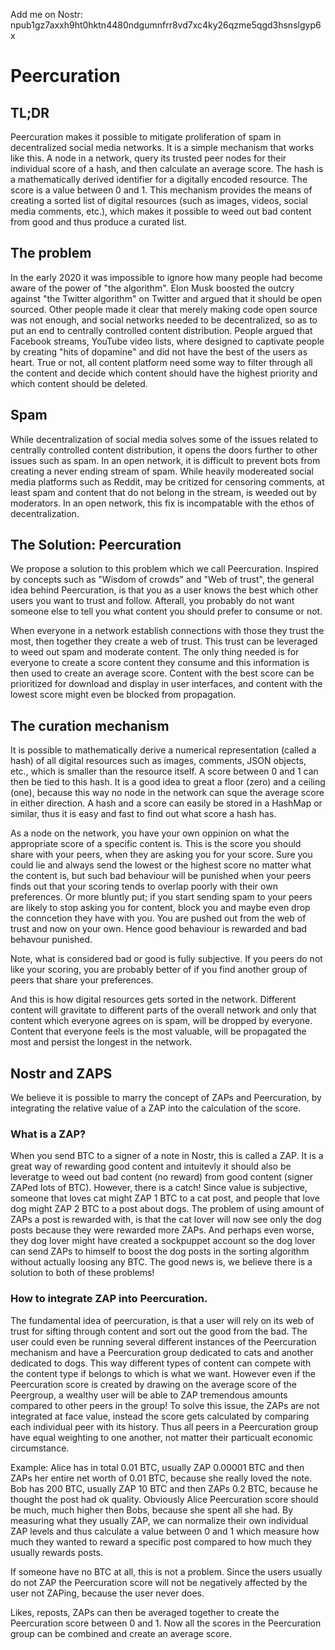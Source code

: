 Add me on Nostr: npub1gz7axxh9ht0hktn4480ndgumnfrr8vd7xc4ky26qzme5qgd3hsnslgyp6x

# Peercuration

## TL;DR
Peercuration makes it possible to mitigate proliferation of spam in decentralized social media networks. It is a simple mechanism that works like this. A node in a network, query its trusted peer nodes for their individual score of a hash, and then calculate an average score. The hash is a mathematically derived identifier for a digitally encoded resource. The score is a value between 0 and 1. This mechanism provides the means of creating a sorted list of digital resources (such as images, videos, social media comments, etc.), which makes it possible to weed out bad content from good and thus produce a curated list.

## The problem
In the early 2020 it was impossible to ignore how many people had become aware of the power of "the algorithm". Elon Musk boosted the outcry against "the Twitter algorithm" on Twitter and argued that it should be open sourced. Other people made it clear that merely making code open source was not enough, and social networks needed to be decentralized, so as to put an end to centrally controlled content distribution. People argued that Facebook streams, YouTube video lists, where designed to captivate people by creating "hits of dopamine" and did not have the best of the users as heart. True or not, all content platform need some way to filter through all the content and decide which content should have the highest priority and which content should be deleted.

## Spam
While decentralization of social media solves some of the issues related to centrally controlled content distribution, it opens the doors further to other issues such as spam. In an open network, it is difficult to prevent bots from creating a never ending stream of spam. While heavily modereated social media platforms such as Reddit, may be critized for censoring comments, at least spam and content that do not belong in the stream, is weeded out by moderators. In an open network, this fix is incompatable with the ethos of decentralization.

## The Solution: Peercuration
We propose a solution to this problem which we call Peercuration. Inspired by concepts such as "Wisdom of crowds" and "Web of trust", the general idea behind Peercuration, is that you as a user knows the best which other users you want to trust and follow. Afterall, you probably do not want someone else to tell you what content you should prefer to consume or not.

When everyone in a network establish connections with those they trust the most, then together they create a web of trust. This trust can be leveraged to weed out spam and moderate content. The only thing needed is for everyone to create a score content they consume and this information is then used to create an average score. Content with the best score can be prioritized for download and display in user interfaces, and content with the lowest score might even be blocked from propagation.

## The curation mechanism
It is possible to mathematically derive a numerical representation (called a hash) of all digital resources such as images, comments, JSON objects, etc., which is smaller than the resource itself. A score between 0 and 1 can then be tied to this hash. It is a good idea to great a floor (zero) and a ceiling (one), because this way no node in the network can sque the average score in either direction. A hash and a score can easily be stored in a HashMap or similar, thus it is easy and fast to find out what score a hash has.

As a node on the network, you have your own oppinion on what the appropriate score of a specific content is. This is the score you should share with your peers, when they are asking you for your score. Sure you could lie and always send the lowest or the highest score no matter what the content is, but such bad behaviour will be punished when your peers finds out that your scoring tends to overlap poorly with their own preferences. Or more bluntly put; if you start sending spam to your peers are likely to stop asking you for content, block you and maybe even drop the conncetion they have with you. You are pushed out from the web of trust and now on your own. Hence good behaviour is rewarded and bad behavour punished.

Note, what is considered bad or good is fully subjective. If you peers do not like your scoring, you are probably better of if you find another group of peers that share your preferences.

And this is how digital resources gets sorted in the network. Different content will gravitate to different parts of the overall network and only that content which everyone agrees on is spam, will be dropped by everyone. Content that everyone feels is the most valuable, will be propagated the most and persist the longest in the network.

## Nostr and ZAPS
We believe it is possible to marry the concept of ZAPs and Peercuration, by integrating the relative value of a ZAP into the calculation of the score.

### What is a ZAP?
When you send BTC to a signer of a note in Nostr, this is called a ZAP. It is a great way of rewarding good content and intuitevly it should also be leveratge to weed out bad content (no reward) from good content (signer ZAPed lots of BTC). However, there is a catch! Since value is subjective, someone that loves cat might ZAP 1 BTC to a cat post, and people that love dog might ZAP 2 BTC to a post about dogs. The problem of using amount of ZAPs a post is rewarded with, is that the cat lover will now see only the dog posts because they were rewarded more ZAPs. And perhaps even worse, they dog lover might have created a sockpuppet account so the dog lover can send ZAPs to himself to boost the dog posts in the sorting algorithm without actually loosing any BTC. The good news is, we believe there is a solution to both of these problems!

### How to integrate ZAP into Peercuration.
The fundamental idea of peercuration, is that a user will rely on its web of trust for sifting through content and sort out the good from the bad. The user could even be running several different instances of the Peercuration mechanism and have a Peercuration group dedicated to cats and another dedicated to dogs. This way different types of content can compete with the content type if belongs to which is what we want. However even if the Peercuration score is created by drawing on the average score of the Peergroup, a wealthy user will be able to ZAP tremendous amounts compared to other peers in the group! To solve this issue, the ZAPs are not integrated at face value, instead the score gets calculated by comparing each individual peer with its history. Thus all peers in a Peercuration group have equal weighting to one another, not matter their particualt economic circumstance.

Example:
Alice has in total 0.01 BTC, usually ZAP 0.00001 BTC and then ZAPs her entire net worth of 0.01 BTC, because she really loved the note.
Bob has 200 BTC, usually ZAP 10 BTC and then ZAPs 0.2 BTC, because he thought the post had ok quality.
Obviously Alice Peercuration score should be much, much higher then Bobs, because she spent all she had.
By measuring what they usually ZAP, we can normalize their own individual ZAP levels and thus calculate a value between 0 and 1 which measure how much they wanted to reward a specific post compared to how much they usually rewards posts.

If someone have no BTC at all, this is not a problem. Since the users usually do not ZAP the Peercuration score will not be negatively affected by the user not ZAPing, because the user never does.

Likes, reposts, ZAPs can then be averaged together to create the Peercuration score between 0 and 1. Now all the scores in the Peercuration group can be combined and create an average score.



